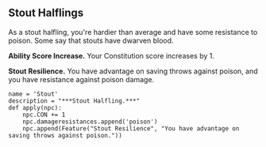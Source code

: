 ## Stout Halflings
As a stout halfling, you're hardier than average and have some resistance to poison. Some say that stouts have dwarven blood.

**Ability Score Increase.** Your Constitution score increases by 1.

**Stout Resilience.** You have advantage on saving throws against poison, and you have resistance against poison damage.

```
name = 'Stout'
description = "***Stout Halfling.***"
def apply(npc):
    npc.CON += 1
    npc.damageresistances.append('poison')
    npc.append(Feature("Stout Resilience", "You have advantage on saving throws against poison."))
```

